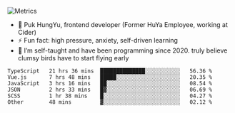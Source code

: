 ![Metrics](https://metrics.lecoq.io/trojan0523)


 - 🔭 Puk HungYu, frontend developer (Former HuYa Employee, working at Cider)
 - ⚡ Fun fact: high pressure, anxiety, self-driven learning 
 - 🤔 I’m self-taught and have been programming since 2020. truly believe clumsy birds have to start flying early

 <!--START_SECTION:waka-->

```text
TypeScript   21 hrs 36 mins  ██████████████░░░░░░░░░░░   56.36 %
Vue.js       7 hrs 48 mins   █████░░░░░░░░░░░░░░░░░░░░   20.35 %
JavaScript   3 hrs 16 mins   ██░░░░░░░░░░░░░░░░░░░░░░░   08.54 %
JSON         2 hrs 33 mins   █▓░░░░░░░░░░░░░░░░░░░░░░░   06.69 %
SCSS         1 hr 38 mins    █░░░░░░░░░░░░░░░░░░░░░░░░   04.27 %
Other        48 mins         ▓░░░░░░░░░░░░░░░░░░░░░░░░   02.12 %
```

<!--END_SECTION:waka-->

 
<!--
**Trojan0523/Trojan0523** is a ✨ _special_ ✨ repository because its `README.md` (this file) appears on your GitHub profile.

Here are some ideas to get you started:

- 👯 looking to collaborate on where? i don`t know
- 🤔 I’m looking for help with ...
- 💬 Ask me about ...
- 📫 How to reach me: ...
- 😄 Pronouns: ...
- ⚡ Fun fact: ...
![](https://komarev.com/ghpvc/?username=trojan0523)
<img align="left" width="350px" height="180px" src="https://github-readme-stats.vercel.app/api?username=trojan0523&show_icons=true&icon_color=199861&count_private=true" />
<img width="350px" height="165px" alt="Most Used Lang" src="https://github-readme-stats.vercel.app/api/top-langs/?username=trojan0523&layout=compact" />

### Hi there 👋   ![](https://komarev.com/ghpvc/?username=trojan0523&color=ff69b4&label=PV+Since+2020-1-1)

-->
